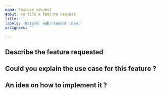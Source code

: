 ```yaml
---
name: Feature request
about: To file a feature request
title: ''
labels: 'Nature: enhancement :new:'
assignees: ''

---
```


## Describe the feature requested

## Could you explain the use case for this feature ?


## An idea on how to implement it ?


<!-- GENERATED_BY_TEMPLATE. DON'T REMOVE THIS LINE -->
